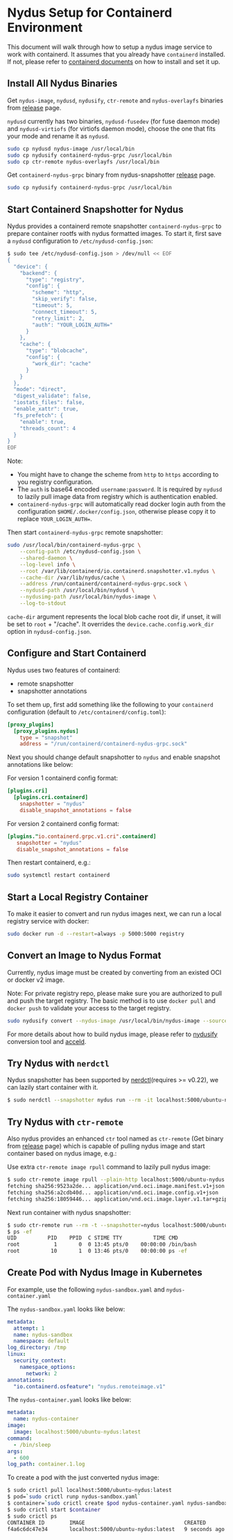# Nydus Setup for Containerd Environment

This document will walk through how to setup a nydus image service to work with containerd. It assumes that you already have `containerd` installed. If not, please refer to [containerd documents](https://github.com/containerd/containerd/blob/master/docs/ops.md) on how to install and set it up.

## Install All Nydus Binaries

Get `nydus-image`, `nydusd`, `nydusify`, `ctr-remote` and `nydus-overlayfs` binaries from [release](https://github.com/dragonflyoss/image-service/releases/latest) page.

`nydusd` currently has two binaries, `nydusd-fusedev` (for fuse daemon mode) and `nydusd-virtiofs` (for virtiofs daemon mode), choose the one that fits your mode and rename it as `nydusd`.

```bash
sudo cp nydusd nydus-image /usr/local/bin
sudo cp nydusify containerd-nydus-grpc /usr/local/bin
sudo cp ctr-remote nydus-overlayfs /usr/local/bin
```

Get `containerd-nydus-grpc` binary from nydus-snapshotter [release](https://github.com/containerd/nydus-snapshotter/releases) page.

```bash
sudo cp nydusify containerd-nydus-grpc /usr/local/bin
```

## Start Containerd Snapshotter for Nydus

Nydus provides a containerd remote snapshotter `containerd-nydus-grpc` to prepare container rootfs with nydus formatted images. To start it, first save a `nydusd` configuration to `/etc/nydusd-config.json`:

```bash
$ sudo tee /etc/nydusd-config.json > /dev/null << EOF
{
  "device": {
    "backend": {
      "type": "registry",
      "config": {
        "scheme": "http",
        "skip_verify": false,
        "timeout": 5,
        "connect_timeout": 5,
        "retry_limit": 2,
        "auth": "YOUR_LOGIN_AUTH="
      }
    },
    "cache": {
      "type": "blobcache",
      "config": {
        "work_dir": "cache"
      }
    }
  },
  "mode": "direct",
  "digest_validate": false,
  "iostats_files": false,
  "enable_xattr": true,
  "fs_prefetch": {
    "enable": true,
    "threads_count": 4
  }
}
EOF
```

Note:

- You might have to change the scheme from `http` to `https` according to you registry configuration.
- The `auth` is base64 encoded `username:password`. It is required by `nydusd` to lazily pull image data from registry which is authentication enabled.
- `containerd-nydus-grpc` will automatically read docker login auth from the configuration `$HOME/.docker/config.json`, otherwise please copy it to replace `YOUR_LOGIN_AUTH=`.

Then start `containerd-nydus-grpc` remote snapshotter:

```bash
sudo /usr/local/bin/containerd-nydus-grpc \
    --config-path /etc/nydusd-config.json \
    --shared-daemon \
    --log-level info \
    --root /var/lib/containerd/io.containerd.snapshotter.v1.nydus \
    --cache-dir /var/lib/nydus/cache \
    --address /run/containerd/containerd-nydus-grpc.sock \
    --nydusd-path /usr/local/bin/nydusd \
    --nydusimg-path /usr/local/bin/nydus-image \
    --log-to-stdout
```

`cache-dir` argument represents the local blob cache root dir, if unset, it will be set to `root` + "/cache". It overrides the `device.cache.config.work_dir` option in `nydusd-config.json`.

## Configure and Start Containerd

Nydus uses two features of containerd:

- remote snapshotter
- snapshotter annotations

To set them up, first add something like the following to your `containerd` configuration (default to `/etc/containerd/config.toml`):

```toml
[proxy_plugins]
  [proxy_plugins.nydus]
    type = "snapshot"
    address = "/run/containerd/containerd-nydus-grpc.sock"
```

Next you should change default snapshotter to `nydus` and enable snapshot annotations like below:

For version 1 containerd config format:

```toml
[plugins.cri]
  [plugins.cri.containerd]
    snapshotter = "nydus"
    disable_snapshot_annotations = false
```

For version 2 containerd config format:

```toml
[plugins."io.containerd.grpc.v1.cri".containerd]
   snapshotter = "nydus"
   disable_snapshot_annotations = false
```

Then restart containerd, e.g.:

```bash
sudo systemctl restart containerd
```

## Start a Local Registry Container

To make it easier to convert and run nydus images next, we can run a local registry service with docker:

```bash
sudo docker run -d --restart=always -p 5000:5000 registry
```

## Convert an Image to Nydus Format

Currently, nydus image must be created by converting from an existed OCI or docker v2 image.

Note: For private registry repo, please make sure you are authorized to pull and push the target registry. The basic method is to use `docker pull` and `docker push` to validate your access to the target registry.

```bash
sudo nydusify convert --nydus-image /usr/local/bin/nydus-image --source ubuntu --target localhost:5000/ubuntu-nydus
```

For more details about how to build nydus image, please refer to [nydusify](https://github.com/dragonflyoss/image-service/blob/master/docs/nydusify.md) conversion tool and [acceld](https://github.com/goharbor/acceleration-service).

## Try Nydus with `nerdctl`

Nydus snapshotter has been supported by [nerdctl](https://github.com/containerd/nerdctl)(requires >= v0.22), we can lazily start container with it.

```bash
$ sudo nerdctl --snapshotter nydus run --rm -it localhost:5000/ubuntu-nydus:latest bash
```

## Try Nydus with `ctr-remote`

Also nydus provides an enhanced `ctr` tool named as `ctr-remote` (Get binary from [release](https://github.com/dragonflyoss/image-service/releases) page) which is capable of pulling nydus image and start container based on nydus image, e.g.:

Use extra `ctr-remote image rpull` command to lazily pull nydus image:

```bash
$ sudo ctr-remote image rpull --plain-http localhost:5000/ubuntu-nydus:latest
fetching sha256:9523a2de... application/vnd.oci.image.manifest.v1+json
fetching sha256:a2cdb40d... application/vnd.oci.image.config.v1+json
fetching sha256:18059446... application/vnd.oci.image.layer.v1.tar+gzip
```

Next run container with nydus snapshotter:

```bash
$ sudo ctr-remote run --rm -t --snapshotter=nydus localhost:5000/ubuntu-nydus:latest test /bin/bash
$ ps -ef
UID          PID    PPID  C STIME TTY          TIME CMD
root           1       0  0 13:45 pts/0    00:00:00 /bin/bash
root          10       1  0 13:46 pts/0    00:00:00 ps -ef
```

## Create Pod with Nydus Image in Kubernetes

For example, use the following `nydus-sandbox.yaml` and `nydus-container.yaml`

The `nydus-sandbox.yaml` looks like below:

```yaml
metadata:
  attempt: 1
  name: nydus-sandbox
  namespace: default
log_directory: /tmp
linux:
  security_context:
    namespace_options:
      network: 2
annotations:
  "io.containerd.osfeature": "nydus.remoteimage.v1"
```

The `nydus-container.yaml` looks like below:

```yaml
metadata:
  name: nydus-container
image:
  image: localhost:5000/ubuntu-nydus:latest
command:
  - /bin/sleep
args:
  - 600
log_path: container.1.log
```

To create a pod with the just converted nydus image:

```bash
$ sudo crictl pull localhost:5000/ubuntu-nydus:latest
$ pod=`sudo crictl runp nydus-sandbox.yaml`
$ container=`sudo crictl create $pod nydus-container.yaml nydus-sandbox.yaml`
$ sudo crictl start $container
$ sudo crictl ps
CONTAINER ID        IMAGE                                CREATED             STATE               NAME                      ATTEMPT             POD ID
f4a6c6dc47e34       localhost:5000/ubuntu-nydus:latest   9 seconds ago       Running             nydus-container           0                   21b91779d551e
```
